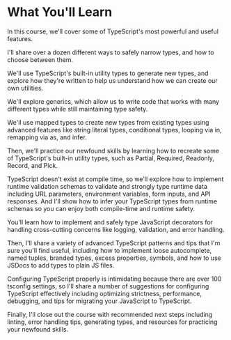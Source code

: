 # What You'll Learn

In this course, we'll cover some of TypeScript's most powerful and useful features.

I'll share over a dozen different ways to safely narrow types, and how to choose between them.

We'll use TypeScript's built-in utility types to generate new types, and explore how they're written to help us understand how we can create our own utilities.

We'll explore generics, which allow us to write code that works with many different types while still maintaining type safety.

We'll use mapped types to create new types from existing types using advanced features like string literal types, conditional types, looping via in, remapping via as, and infer.

Then, we'll practice our newfound skills by learning how to recreate some of TypeScript's built-in utility types, such as Partial, Required, Readonly, Record, and Pick.

TypeScript doesn't exist at compile time, so we'll explore how to implement runtime validation schemas to validate and strongly type runtime data including URL parameters, environment variables, form inputs, and API responses. And I'll show how to infer your TypeScript types from runtime schemas so you can enjoy both compile-time and runtime safety.

You'll learn how to implement and safely type JavaScript decorators for handling cross-cutting concerns like logging, validation, and error handling.

Then, I'll share a variety of advanced TypeScript patterns and tips that I'm sure you'll find useful, including how to implement loose autocomplete, named tuples, branded types, excess properties, symbols, and how to use JSDocs to add types to plain JS files.

Configuring TypeScript properly is intimidating because there are over 100 tsconfig settings, so I'll share a number of suggestions for configuring TypeScript effectively including optimizing strictness, performance, debugging, and tips for migrating your JavaScript to TypeScript.

Finally, I'll close out the course with recommended next steps including linting, error handling tips, generating types, and resources for practicing your newfound skills.
